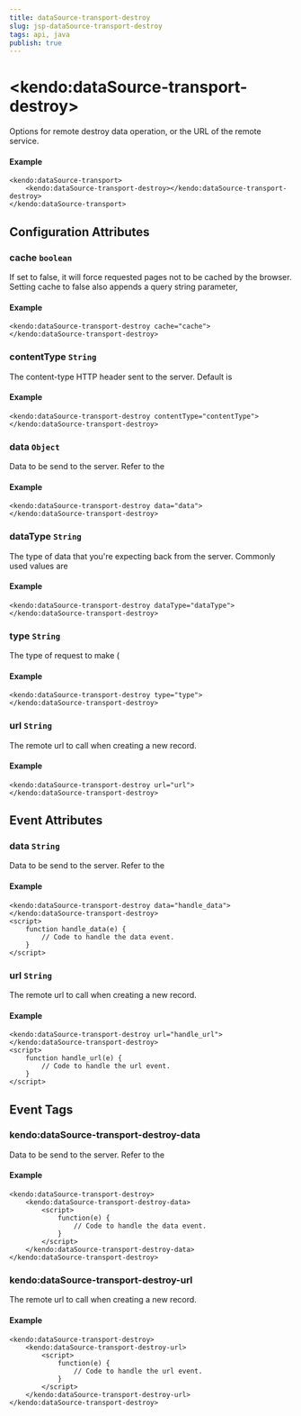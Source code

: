 ```yaml
---
title: dataSource-transport-destroy
slug: jsp-dataSource-transport-destroy
tags: api, java
publish: true
---
```


# \<kendo:dataSource-transport-destroy\>

Options for remote destroy data operation, or the URL of the remote service.

#### Example
    <kendo:dataSource-transport>
        <kendo:dataSource-transport-destroy></kendo:dataSource-transport-destroy>
    </kendo:dataSource-transport>

## Configuration Attributes

### cache `boolean`

If set to false, it will force requested pages not to be cached by the browser. Setting cache to false also appends a query string parameter,

#### Example
    <kendo:dataSource-transport-destroy cache="cache">
    </kendo:dataSource-transport-destroy>

### contentType `String`

The content-type HTTP header sent to the server. Default is

#### Example
    <kendo:dataSource-transport-destroy contentType="contentType">
    </kendo:dataSource-transport-destroy>

### data `Object`

Data to be send to the server.
Refer to the

#### Example
    <kendo:dataSource-transport-destroy data="data">
    </kendo:dataSource-transport-destroy>

### dataType `String`

The type of data that you're expecting back from the server. Commonly used values are

#### Example
    <kendo:dataSource-transport-destroy dataType="dataType">
    </kendo:dataSource-transport-destroy>

### type `String`

The type of request to make (

#### Example
    <kendo:dataSource-transport-destroy type="type">
    </kendo:dataSource-transport-destroy>

### url `String`

The remote url to call when creating a new record.

#### Example
    <kendo:dataSource-transport-destroy url="url">
    </kendo:dataSource-transport-destroy>


## Event Attributes

### data `String`

Data to be send to the server.
Refer to the

#### Example
    <kendo:dataSource-transport-destroy data="handle_data">
    </kendo:dataSource-transport-destroy>
    <script>
        function handle_data(e) {
            // Code to handle the data event.
        }
    </script>

### url `String`

The remote url to call when creating a new record.

#### Example
    <kendo:dataSource-transport-destroy url="handle_url">
    </kendo:dataSource-transport-destroy>
    <script>
        function handle_url(e) {
            // Code to handle the url event.
        }
    </script>

## Event Tags

### kendo:dataSource-transport-destroy-data

Data to be send to the server.
Refer to the

#### Example
    <kendo:dataSource-transport-destroy>
        <kendo:dataSource-transport-destroy-data>
            <script>
                function(e) {
                    // Code to handle the data event.
                }
            </script>
        </kendo:dataSource-transport-destroy-data>
    </kendo:dataSource-transport-destroy>

### kendo:dataSource-transport-destroy-url

The remote url to call when creating a new record.

#### Example
    <kendo:dataSource-transport-destroy>
        <kendo:dataSource-transport-destroy-url>
            <script>
                function(e) {
                    // Code to handle the url event.
                }
            </script>
        </kendo:dataSource-transport-destroy-url>
    </kendo:dataSource-transport-destroy>

